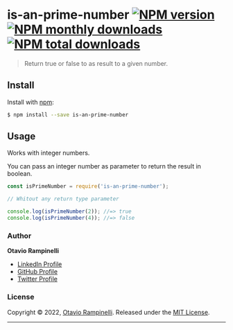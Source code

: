 # is-an-prime-number [![NPM version](https://img.shields.io/npm/v/is-an-prime-number.svg?style=flat)](https://www.npmjs.com/package/is-an-prime-number) [![NPM monthly downloads](https://img.shields.io/npm/dm/is-an-prime-number.svg?style=flat)](https://npmjs.org/package/is-an-prime-number) [![NPM total downloads](https://img.shields.io/npm/dt/is-an-prime-number.svg?style=flat)](https://npmjs.org/package/is-an-prime-number)

> Return true or false to as result to a given number.


## Install

Install with [npm](https://www.npmjs.com/):

```sh
$ npm install --save is-an-prime-number
```

## Usage

Works with integer numbers.

You can pass an integer number as parameter to return the result in boolean.

```js
const isPrimeNumber = require('is-an-prime-number');

// Whitout any return type parameter

console.log(isPrimeNumber(2)); //=> true
console.log(isPrimeNumber(4)); //=> false

```

### Author

**Otavio Rampinelli**

* [LinkedIn Profile](https://linkedin.com/in/otarampinelli)
* [GitHub Profile](https://github.com/otarampinelli)
* [Twitter Profile](https://twitter.com/otarampinelli)

### License

Copyright © 2022, [Otavio Rampinelli](https://github.com/otarampinelli).
Released under the [MIT License](LICENSE).

***
